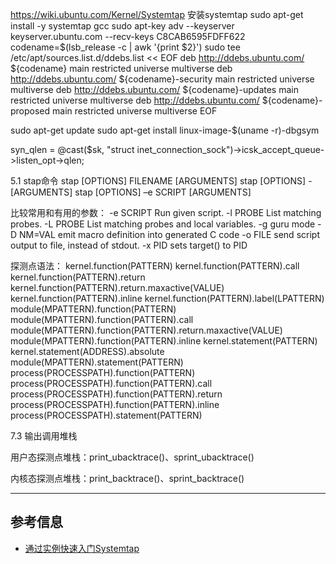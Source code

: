 https://wiki.ubuntu.com/Kernel/Systemtap
安装systemtap
sudo apt-get install -y systemtap gcc
sudo apt-key adv --keyserver keyserver.ubuntu.com --recv-keys C8CAB6595FDFF622
codename=$(lsb_release -c | awk  '{print $2}')
sudo tee /etc/apt/sources.list.d/ddebs.list << EOF
deb http://ddebs.ubuntu.com/ ${codename}      main restricted universe multiverse
deb http://ddebs.ubuntu.com/ ${codename}-security main restricted universe multiverse
deb http://ddebs.ubuntu.com/ ${codename}-updates  main restricted universe multiverse
deb http://ddebs.ubuntu.com/ ${codename}-proposed main restricted universe multiverse
EOF

sudo apt-get update
sudo apt-get install linux-image-$(uname -r)-dbgsym

syn_qlen = @cast($sk, "struct inet_connection_sock")->icsk_accept_queue->listen_opt->qlen;

5.1 stap命令
stap [OPTIONS] FILENAME [ARGUMENTS]
stap [OPTIONS] - [ARGUMENTS]
stap [OPTIONS] –e SCRIPT [ARGUMENTS]

比较常用和有用的参数：
-e SCRIPT               Run given script.
-l PROBE                List matching probes.
-L PROBE                List matching probes and local variables.
-g                      guru mode 
-D NM=VAL               emit macro definition into generated C code
-o FILE                 send script output to file, instead of stdout.
-x PID                  sets target() to PID

探测点语法：
kernel.function(PATTERN)
kernel.function(PATTERN).call
kernel.function(PATTERN).return
kernel.function(PATTERN).return.maxactive(VALUE)
kernel.function(PATTERN).inline
kernel.function(PATTERN).label(LPATTERN)
module(MPATTERN).function(PATTERN)
module(MPATTERN).function(PATTERN).call
module(MPATTERN).function(PATTERN).return.maxactive(VALUE)
module(MPATTERN).function(PATTERN).inline
kernel.statement(PATTERN)
kernel.statement(ADDRESS).absolute
module(MPATTERN).statement(PATTERN)
process(PROCESSPATH).function(PATTERN)
process(PROCESSPATH).function(PATTERN).call
process(PROCESSPATH).function(PATTERN).return
process(PROCESSPATH).function(PATTERN).inline
process(PROCESSPATH).statement(PATTERN)

7.3 输出调用堆栈

用户态探测点堆栈：print_ubacktrace()、sprint_ubacktrace()

内核态探测点堆栈：print_backtrace()、sprint_backtrace()


---
## 参考信息
- [通过实例快速入门Systemtap](https://www.codedump.info/post/20200128-systemtap-by-example/)